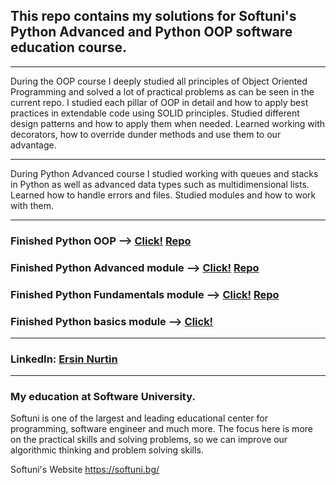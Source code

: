 ## This repo contains my solutions for Softuni's Python Advanced and Python OOP software education course.
-----------------------
During the OOP course I deeply studied all principles of Object Oriented Programming and solved a lot of practical problems as can be seen in the current repo. I studied each pillar of OOP in detail and how to apply best practices in extendable code using SOLID principles. Studied different design patterns and how to apply them when needed. Learned working with decorators, how to override dunder methods and use them to our advantage.

-----------------------

During Python Advanced course I studied working with queues and stacks in Python as well as advanced data types such as multidimensional lists. Learned how to handle errors and files. Studied modules and how to work with them.


-----------------------
### Finished Python OOP --> [Click!](https://softuni.bg/certificates/details/168059/5855d4f1 "Certificate") [Repo](https://github.com/e-nurtin/python_advanced_softuni/tree/main/python_oop)
### Finished Python Advanced module --> [Click!](https://softuni.bg/certificates/details/159395/5c6f18e9 "Certificate")  [Repo](https://github.com/e-nurtin/python_advanced_softuni/tree/main/python_advanced)
### Finished Python Fundamentals module --> [Click!](https://softuni.bg/certificates/details/148882/57f2c6d9 "Certificate") [Repo](https://github.com/e-nurtin/SoftUni)
### Finished Python basics module --> [Click!](https://softuni.bg/certificates/details/140420/bd982123 "Certificate")

-----------------------
### LinkedIn: [Ersin Nurtin](https://www.linkedin.com/in/ersin-nurtin-6ab7528a/)

-----------------------
### My education at Software University. 

Softuni is one of the largest and leading educational center for programming, software engineer and much more. The focus here is more on the practical skills and solving problems, so we can improve our algorithmic thinking and problem solving skills.

Softuni's Website <https://softuni.bg/>

